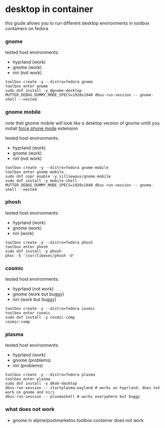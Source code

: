 # desktop in container

this giude allows you to run different desktop environments in toolbox containers on fedora

### gnome

tested host environments:
- hyprland (work)
- gnome (work)
- niri (not work)

```shell
toolbox create -y --distro=fedora gnome
toolbox enter gnome
sudo dnf install -y @gnome-desktop
MUTTER_DEBUG_DUMMY_MODE_SPECS=1920x1040 dbus-run-session -- gnome-shell --nested
```

### gnome mobile

note thet gnome mobile will look like a desktop version of gnome untill you install [force phone mode](https://github.com/vixalien/force-phone-mode) extension

tested host environments:
- hyprland (work)
- gnome (work)
- niri (not work)

```shell
toolbox create -y --distro=fedora gnome-mobile
toolbox enter gnome-mobile
sudo dnf copr enable -y silliewous/gnome-mobile
sudo dnf install -y mobile-shell
MUTTER_DEBUG_DUMMY_MODE_SPECS=1920x1040 dbus-run-session -- gnome-shell --nested
```

### phosh

tested host environments:
- hyprland (work)
- gnome (work)
- niri (work)

```shell
toolbox create -y --distro=fedora phosh
toolbox enter phosh
sudo dnf install -y phosh
phoc -E '/usr/libexec/phosh -U'
```

### cosmic

tested host environments:
- hyprland (not work)
- gnome (work but buggy)
- niri (work but buggy)

```shell
toolbox create -y --distro=fedora cosmic
toolbox enter cosmic
sudo dnf install -y cosmic-comp
cosmic-comp
```

### plasma

tested host environments:
- hyprland (work)
- gnome (problems)
- niri (problems)

```shell
toolbox create -y --distro=fedora plasma
toolbox enter plasma
sudo dnf install -y @kde-desktop
dbus-run-session -- startplasma-wayland # works on hyprland, does not work on gnome and niri
dbus-run-session -- plasmashell # works everywhere but buggy
```

### what does not work

- gnome in alpine/postmarketos toolbox container does not work

